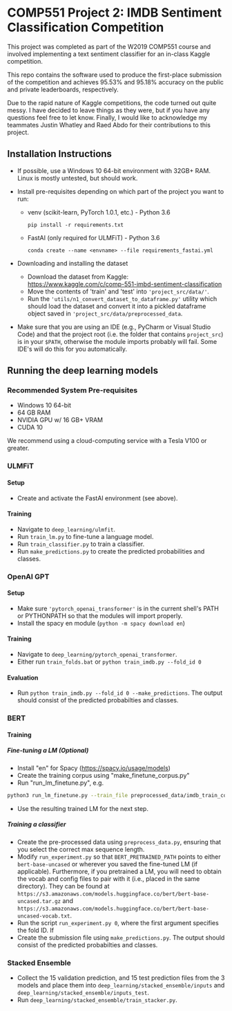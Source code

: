 # COMP551 Project 2: IMDB Sentiment Classification Competition

This project was completed as part of the W2019 COMP551 course and involved implementing a text sentiment classifier
for an in-class Kaggle competition. 

This repo contains the software used to produce the first-place submission of the competition and achieves 95.53% and 95.18% accuracy
on the public and private leaderboards, respectively.

Due to the rapid nature of Kaggle competitions, the code turned out quite messy. I have decided to leave things as they were, but if you have any questions feel free to let know.
Finally, I would like to acknowledge my teammates Justin Whatley and Raed Abdo for their contributions
to this project.


## Installation Instructions

- If possible, use a Windows 10 64-bit environment with 32GB+ RAM. Linux is mostly untested, but should work.

- Install pre-requisites depending on which part of the project you want to run:
    - venv (scikit-learn, PyTorch 1.0.1, etc.) - Python 3.6
        ```
        pip install -r requirements.txt
        ```
    - FastAI (only required for ULMFiT) - Python 3.6
        ```
        conda create --name <envname> --file requirements_fastai.yml
        ```
- Downloading and installing the dataset 
    - Download the dataset from Kaggle: https://www.kaggle.com/c/comp-551-imbd-sentiment-classification
    - Move the contents of 'train' and 'test' into ```'project_src/data/'```.
    - Run the ```'utils/n1_convert_dataset_to_dataframe.py'``` utility which should load the dataset and convert it into
    a pickled dataframe object saved in ```'project_src/data/preprocessed_data```.
    
- Make sure that you are using an IDE (e.g., PyCharm or Visual Studio Code) and that the project root (i.e. the folder that contains ```project_src```) is in your 
```$PATH```, otherwise the module imports probably will fail. Some IDE's will do this for you automatically.
    
  
## Running the deep learning models

### Recommended System Pre-requisites
- Windows 10 64-bit
- 64 GB RAM
- NVIDIA GPU w/ 16 GB+ VRAM
- CUDA 10

We recommend using a cloud-computing service with a Tesla V100 or greater.

### ULMFiT
#### Setup
- Create and activate the FastAI environment (see above).
#### Training
- Navigate to ```deep_learning/ulmfit```.
- Run ```train_lm.py``` to fine-tune a language model.
- Run ```train_classifier.py``` to train a classifier.
- Run ```make_predictions.py``` to create the predicted probabilities and classes.


### OpenAI GPT

#### Setup
- Make sure ```'pytorch_openai_transformer'``` is in the current shell's PATH or PYTHONPATH so that the modules will import properly.
- Install the spacy en module (```python -m spacy download en```)

#### Training
- Navigate to ```deep_learning/pytorch_openai_transformer```.
- Either run ```train_folds.bat``` or ```python train_imdb.py --fold_id 0```

#### Evaluation
- Run ```python train_imdb.py --fold_id 0 --make_predictions```. The output
should consist of the predicted probabilties and classes.

### BERT

#### Training
##### Fine-tuning a LM (Optional)
- Install "en" for Spacy (https://spacy.io/usage/models)
- Create the training corpus using "make_finetune_corpus.py"
- Run "run_lm_finetune.py", e.g.
``` bash
python3 run_lm_finetune.py --train_file preprocessed_data/imdb_train_corpus_0.txt --bert_model bert-base-uncased --output_dir finetune_0_uncased_512_1e --max_seq_length 512 --on_memory --do_lower_case --do_train --train_batch_size 12 --num_train_epochs 1
```

- Use the resulting trained LM for the next step.

##### Training a classifier
- Create the pre-processed data using ```preprocess_data.py```, ensuring that you select the correct max sequence length.
- Modify ```run_experiment.py``` so that ```BERT_PRETRAINED_PATH``` points to either ```bert-base-uncased``` or wherever you saved the fine-tuned LM (if applicable).
Furthermore, if you pretrained a LM, you will need to obtain the vocab and config files to pair with it (i.e., placed in the same directory). They can be found at ```https://s3.amazonaws.com/models.huggingface.co/bert/bert-base-uncased.tar.gz``` and ```https://s3.amazonaws.com/models.huggingface.co/bert/bert-base-uncased-vocab.txt```.
- Run the script ```run_experiment.py 0```, where the first argument specifies the fold ID. If 
- Create the submission file using ```make_predictions.py```. The output
should consist of the predicted probabilties and classes.


### Stacked Ensemble
- Collect the 15 validation prediction, and 15 test prediction files from the 3 models and place them into 
```deep_learning/stacked_ensemble/inputs``` and ```deep_learning/stacked_ensemble/inputs_test```.
- Run ```deep_learning/stacked_ensemble/train_stacker.py```.